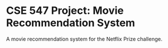 # CSE 547 Project: Movie Recommendation System
A movie recommendation system for the Netflix Prize challenge.
